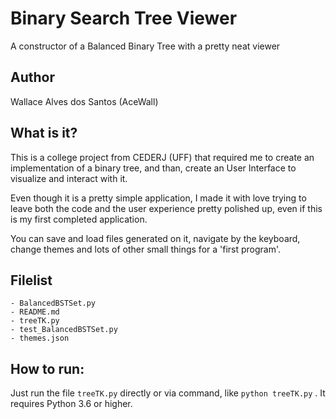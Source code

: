 # Binary Search Tree Viewer

A constructor of a Balanced Binary Tree with a pretty neat viewer

## Author
Wallace Alves dos Santos (AceWall)

## What is it?
This is a college project from CEDERJ (UFF) that required me to create 
an implementation of a binary tree, and than, create an User Interface 
to visualize and interact with it.

Even though it is a pretty simple application, I made it with love
trying to leave both the code and the user experience pretty polished up,
even if this is my first completed application.

You can save and load files generated on it, navigate by the keyboard,
change themes and lots of other small things for a 'first program'.

## Filelist
```
- BalancedBSTSet.py
- README.md
- treeTK.py
- test_BalancedBSTSet.py
- themes.json
```

## How to run:
Just run the file `treeTK.py` directly or via command, like `python treeTK.py` .
It requires Python 3.6 or higher.